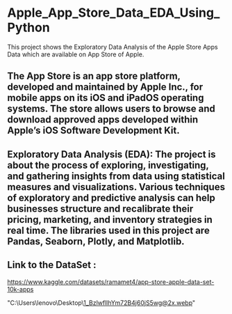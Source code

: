 # Apple_App_Store_Data_EDA_Using_Python
This project shows the Exploratory Data Analysis of the Apple Store Apps Data which are available on App Store of Apple.

## The App Store is an app store platform, developed and maintained by Apple Inc., for mobile apps on its iOS and iPadOS operating systems. The store allows users to browse and download approved apps developed within Apple’s iOS Software Development Kit.

## Exploratory Data Analysis (EDA): The project is about the process of exploring, investigating, and gathering insights from data using statistical measures and visualizations. Various techniques of exploratory and predictive analysis can help businesses structure and recalibrate their pricing, marketing, and inventory strategies in real time. The libraries used in this project are Pandas, Seaborn, Plotly, and Matplotlib.

## Link to the DataSet :
https://www.kaggle.com/datasets/ramamet4/app-store-apple-data-set-10k-apps

"C:\Users\lenovo\Desktop\1_BzlwfllhYm72B4j60jS5wg@2x.webp"
